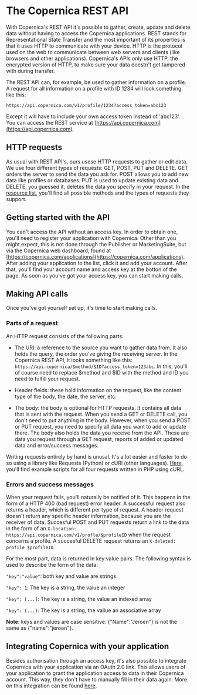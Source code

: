 # The Copernica REST API

With Copernica's REST API it's possible to gather, create, update and delete data without having to access the Copernica applications. REST stands for Representational State Transfer and the most important of its properties is that it uses HTTP to communicate with your device. HTTP is the protocol used on the web to communicate between web servers and clients (like browsers and other applications). Copernica's APIs only use HTTP, the encrypted version of HTTP, to make sure your data doestn't get tampered with during transfer.

The REST API can, for example, be used to gather information on a profile. A request for all information on a profile with ID 1234 will look something like this:

`https://api.copernica.com/v1/profile/1234?access_token=abc123`

Except it will have to include your own access token instead of 'abc123'.
You can access the REST service at [https://api.copernica.com](https://api.copernica.com).

## HTTP requests
As usual with REST API's, ours usese HTTP requests to gather or edit data. We use four different types of requests: GET, POST, PUT and DELETE. GET orders the server to send the data you ask for. POST allows you to add new data like profiles or databases. PUT is used to update existing data and DELETE, you guessed it, deletes the data you specify in your request. In the [resource list](), you'll find all possible methods and the types of requests they support.

## Getting started with the API
You can't access the API without an access key. In order to obtain one, you'll need to register your application with Copernica. Other than you might expect, this is not done through the Publisher or MarketingSuite, but via the Copernica web dashboard, found at [https://copernica.com/applications](https://copernica.com/applications). After adding your application to the list, click it and add your account. After that, you'll find your account name and access key at the botton of the page. As soon as you've got your access key, you can start making calls.

## Making API calls
Once you've got yourself set up, it's time to start making calls.

### Parts of a request
An HTTP request consists of the following parts:

- The URI: a reference to the source you want to gather data from. It also holds the query, the order you've giving the receiving server. In the Copernica REST API, it looks something like this: `https://api.copernica/$method/$ID?access_token=123abc`. In this, you'll of course need to replace $method and $ID with the method and ID you need to fulfill your request. 

- Header fields: these hold information on the request, like the content type of the body, the date, the server, etc.

- The body: the body is optional for HTTP requests. It contains all data that is sent with the request. When you send a GET or DELETE call, you don't need to put anything in the body. However, when you send a POST or PUT request, you need to specify all data you want to add or update there. The body also holds the data you receive from the API. These are data you request through a GET request, reports of added or updated data and error/success messages.

Writing requests entirely by hand is unusal. It's a lot easier and faster to do so using a library like Requests (Python) or cURl (other languages). [Here](example-get-post-and-delete-requests), you'll find example scripts for all four requests written in PHP using cURL.

### Errors and success messages
When your request fails, you'll naturally be notified of it. This happens in the form of a HTTP 400 (bad request) error header. A successful request also returns a header, which is different per type of request. A header request doesn't return any specific header information, because you are the receiver of data. Succesful POST and PUT requests return a link to the data in the form of an `X-location: https://api.copernica.com/v1/profle/$profileID` when the request concerns a profile. A succesful DELETE request returns an `X-deleted: profile $profileID`.

For the most part, data is returned in key:value pairs. The following syntax is used to describe the form of the data:

`"key":"value"`: both key and value are strings

`"key": 1`: The key is a string, the value an integer

`"key": [...]`: The key is a string, the value an indexed array

`"key": {...}`: The key is a string, the vallue an associative array

**Note**: keys and values are case sensitive. {"Name":"Jeroen"} is not the same as {"name":"jeroen"}.

## Integrating Copernica with your application
Besides authorisation through an access key, it's also possible to integrate Copernica with your application via an OAuth 2.0 link. This allows users of your application to grant the application access to data in their Copernica account. This way, they don't have to manually fill in their data again. More on this integration can be found [here]().
